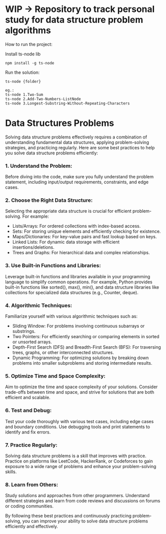 # WIP -> Repository to track personal study for data structure problem algorithms

How to run the project:

Install ts-node lib
```
npm install -g ts-node
```

Run the solution:
```
ts-node {folder}

eg.: 
ts-node 1.Two-Sum
ts-node 2.Add-Two-Numbers-ListNode
ts-node 3.Longest-Substring-Without-Repeating-Characters
```

# Data Structures Problems
Solving data structure problems effectively requires a combination of understanding fundamental data structures, applying problem-solving strategies, and practicing regularly. Here are some best practices to help you solve data structure problems efficiently:

### 1. Understand the Problem:
Before diving into the code, make sure you fully understand the problem statement, including input/output requirements, constraints, and edge cases.

### 2. Choose the Right Data Structure:
Selecting the appropriate data structure is crucial for efficient problem-solving. For example:

- Lists/Arrays: For ordered collections with index-based access.
- Sets: For storing unique elements and efficiently checking for existence.
- Maps/Dictionaries: For key-value pairs and fast lookup based on keys.
- Linked Lists: For dynamic data storage with efficient insertions/deletions.
- Trees and Graphs: For hierarchical data and complex relationships.

### 3. Use Built-in Functions and Libraries:
Leverage built-in functions and libraries available in your programming language to simplify common operations. For example, Python provides built-in functions like sorted(), max(), min(), and data structure libraries like collections for specialized data structures (e.g., Counter, deque).

### 4. Algorithmic Techniques:
Familiarize yourself with various algorithmic techniques such as:

- Sliding Window: For problems involving continuous subarrays or substrings.
- Two Pointers: For efficiently searching or comparing elements in sorted or unsorted arrays.
- Depth-First Search (DFS) and Breadth-First Search (BFS): For traversing trees, graphs, or other interconnected structures.
- Dynamic Programming: For optimizing solutions by breaking down problems into smaller subproblems and storing intermediate results.

### 5. Optimize Time and Space Complexity:
Aim to optimize the time and space complexity of your solutions. Consider trade-offs between time and space, and strive for solutions that are both efficient and scalable.

### 6. Test and Debug:
Test your code thoroughly with various test cases, including edge cases and boundary conditions. Use debugging tools and print statements to identify and fix errors.

### 7. Practice Regularly:
Solving data structure problems is a skill that improves with practice. Practice on platforms like LeetCode, HackerRank, or Codeforces to gain exposure to a wide range of problems and enhance your problem-solving skills.

### 8. Learn from Others:
Study solutions and approaches from other programmers. Understand different strategies and learn from code reviews and discussions on forums or coding communities.

By following these best practices and continuously practicing problem-solving, you can improve your ability to solve data structure problems efficiently and effectively.

